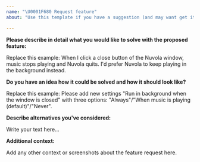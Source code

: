 ```yaml
---
name: "\U0001F680 Request feature"
about: "Use this template if you have a suggestion (and may want get it implemented \U0001F642)."

---
```


**Please describe in detail what you would like to solve with the proposed feature:**

Replace this example: When I click a close button of the Nuvola window, music stops playing and Nuvola quits.
I'd prefer Nuvola to keep playing in the background instead.


**Do you have an idea how it could be solved and how it should look like?**

Replace this example: Please add new settings "Run in background when the window is closed" with three options:
"Always"/"When music is playing (default)"/"Never".


**Describe alternatives you've considered:**

Write your text here...


**Additional context:**

Add any other context or screenshots about the feature request here.
